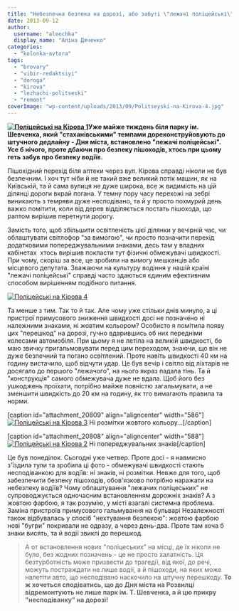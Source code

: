 ```yaml
---
title: "Небезпечна безпека на дорозі, або забуті \"лежачі поліцейські\" на вул. Кірова"
date: 2013-09-12
author: 
  username: "aleechka"
  display_name: "Аліна Дяченко"
categories: 
  - "kolonka-avtora"
tags: 
  - "brovary"
  - "vibir-redaktsiyi"
  - "doroga"
  - "kirova"
  - "lezhachi-politseski"
  - "remont"
coverImage: "wp-content/uploads/2013/09/Politseyski-na-Kirova-4.jpg"
---
```


**[![Поліцейські на Кірова 1](https://mpz.brovary.org/wp-content/uploads/2013/09/Politseyski-na-Kirova-1.jpg)](https://mpz.brovary.org/wp-content/uploads/2013/09/Politseyski-na-Kirova-1.jpg)Уже майже тиждень біля парку ім. Шевченка, який "стаханівськими" темпами дореконструйовують до штучного дедлайну - Дня міста, встановлено "лежачі поліцейські". Усе б нічого, проте дбаючи про безпеку пішоходів, хтось при цьому геть забув про безпеку водіїв.**

Пішохідний перехід біля аптеки через вул. Кірова справді ніколи не був безпечним. І хоч тут ніби й не такий вже великий потік машин, як на Київській, та й сама вулиця не дуже широка, все ж видимість на цій ділянці дороги вкрай погана. У темну пору часу перехожі на зебрі виникають з темряви дуже несподівано, та й у просто похмурий день важко помітити, коли від дерев відділяється постать пішохода, що раптом вирішив перетнути дорогу.

Замість того, щоб збільшити освітленість цієї ділянки у вечірній час, чи облаштувати світлофор "за вимогою", чи просто позначити перехід додатковими попереджувальними знаками, десь там у владних кабінетах  хтось вирішив покласти тут фізичні обмежувачі швидкості. При чому, скоріш за все, це зробили на вимогу мешканців або місцевого депутата. Зважаючи на культуру водіння у нашій країні "лежачі поліцейські" справді часто здаються єдиним ефективним способом вирішенням подібного питання.

[![Поліцейські на Кірова 4](https://mpz.brovary.org/wp-content/uploads/2013/09/Politseyski-na-Kirova-4.jpg)](https://mpz.brovary.org/wp-content/uploads/2013/09/Politseyski-na-Kirova-4.jpg)

Та менше з тим. Так то й так. Але чому уже стільки днів минуло, а ці пристрої примусового зниження швидкості досі не позначено ні належними знаками, ні жовтим кольором? Особисто я помітила появу цих "перешкод" на дорозі, гучно вдарившись об них передніми колесами автомобіля. При цьому я не летіла на великій швидкості, бо маю звичку пригальмовувати перед цим переходом, знаючи, що він не дуже безпечний та погано освітлений. Проте навіть швидкості 40 км на годину вистачило, щоб відчути удар. Це був вечір і світло від ліхтарів не досягало до першого "лежачого", на нього якраз падала тінь. Та й "конструкція" самого обмежувача дуже не вдала. Щоб його без ушкоджень проїхати, потрібно майже повністю загальмувати, а не зменшити швидкість до 20 км на годину, як тго вимагають правила та норми.

\[caption id="attachment\_20809" align="aligncenter" width="586"\][![Поліцейські на Кірова 3](https://mpz.brovary.org/wp-content/uploads/2013/09/Politseyski-na-Kirova-3.jpg)](https://mpz.brovary.org/wp-content/uploads/2013/09/Politseyski-na-Kirova-3.jpg) Ні розмітки жовтого кольору...\[/caption\]

\[caption id="attachment\_20808" align="aligncenter" width="588"\][![Поліцейські на Кірова 2](https://mpz.brovary.org/wp-content/uploads/2013/09/Politseyski-na-Kirova-2.jpg)](https://mpz.brovary.org/wp-content/uploads/2013/09/Politseyski-na-Kirova-2.jpg) Ні попереджувальних знаків\[/caption\]

Це був понеділок. Сьогодні уже четвер. Проте досі - я навмисно з'їздила тули та зробила ці фото - обмежувачі швидкості стають несподіванкою для водіїв: ні знаків, ні розмітки. Невже для того, щоб забезпечити безпеку пішоходів, обов'язково потрібно наражати на небезпеку водіїв? Чому облаштування "лежачих поліцеських" не супроводжується одночасним встановленням дорожніх знаків? А з жовтою фарбою, я так розумію, у місті взагалі системна проблема. Заміна пристроїв примусового гальмування на бульварі Незалежності також відбувалась у спосіб "нехтування безпекою": жовтою фарбою нові "бугри" покривали не одразу, а через день-два. Проте там хоча б знаки висять, та й водії звиклі до перешкод.

> А от встановлення нових "поліцеських" на місці, де їх ніколи не було, без жодних позначень - це не просто халатність. Ця безтурботність може призвести до трагедії, від якої, до речі, можуть постраждати не лише водії, а й пішоходи, на яких може налетіти авто, що несподівано наскочило на штучну перешкоду. **То ж хочеться сподіватись, що до Дня міста на Розвилці відремонтують не лише парк ім. Т. Шевченка, а й цю прикру "несподіванку" на дорозі!**

